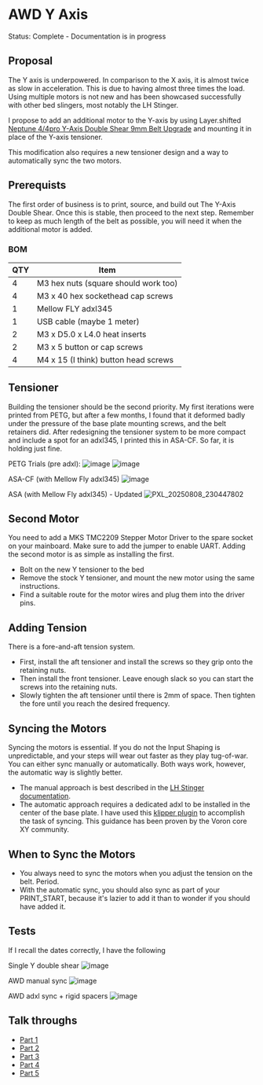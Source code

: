 # AWD Y Axis
Status: Complete - Documentation is in progress

## Proposal
The Y axis is underpowered. In comparison to the X axis, it is almost twice as slow in acceleration. This is due to having almost three times the load. Using multiple motors is not new and has been showcased successfully with other bed slingers, most notably the LH Stinger.

I propose to add an additional motor to the Y-axis by using Layer.shifted [Neptune 4/4pro Y-Axis Double Shear 9mm Belt Upgrade](https://www.printables.com/model/1208536-neptune-44pro-y-axis-double-shear-9mm-belt-upgrade) and mounting it in place of the Y-axis tensioner.

This modification also requires a new tensioner design and a way to automatically sync the two motors.

## Prerequists
The first order of business is to print, source, and build out The Y-Axis Double Shear. Once this is stable, then proceed to the next step. Remember to keep as much length of the belt as possible, you will need it when the additional motor is added.

### BOM
| QTY |  Item |
|-----|------------|
| 4 | M3 hex nuts (square should work too) |
| 4 | M3 x 40 hex sockethead cap screws |
| 1 | Mellow FLY adxl345 |
| 1 | USB cable (maybe 1 meter) |
| 2 | M3 x D5.0 x L4.0 heat inserts |
| 2 | M3 x 5 button or cap screws |
| 4 | M4 x 15 (I think) button head screws |

## Tensioner
Building the tensioner should be the second priority. My first iterations were printed from PETG, but after a few months, I found that it deformed badly under the pressure of the base plate mounting screws, and the belt retainers did. After redesigning the tensioner system to be more compact and include a spot for an adxl345, I printed this in ASA-CF. So far, it is holding just fine.

PETG Trials (pre adxl):
![image](https://github.com/user-attachments/assets/0d7da6f4-8fae-49e4-a98d-04bbaafb8e52)
![image](https://github.com/user-attachments/assets/c90b9249-b98b-47ea-a6e3-f3b157b50856)

ASA-CF (with Mellow Fly adxl345)
![image](https://github.com/user-attachments/assets/07147fa6-2a75-400a-81b3-49b518d19d3f)

ASA (with Mellow Fly adxl345) - Updated
![PXL_20250808_230447802](https://github.com/user-attachments/assets/19ac0813-5f43-4a9f-883a-129e881ef3a5)

## Second Motor
You need to add a MKS TMC2209 Stepper Motor Driver to the spare socket on your mainboard. Make sure to add the jumper to enable UART.
Adding the second motor is as simple as installing the first. 
- Bolt on the new Y tensioner to the bed
- Remove the stock Y tensioner, and mount the new motor using the same instructions.
- Find a suitable route for the motor wires and plug them into the driver pins.

## Adding Tension
There is a fore-and-aft tension system. 
- First, install the aft tensioner and install the screws so they grip onto the retaining nuts.
- Then install the front tensioner. Leave enough slack so you can start the screws into the retaining nuts.
- Slowly tighten the aft tensioner until there is 2mm of space. Then tighten the fore until you reach the desired frequency.

## Syncing the Motors
Syncing the motors is essential. If you do not the Input Shaping is unpredictable, and your steps will wear out faster as they play tug-of-war. You can either sync manually or automatically. Both ways work, however, the automatic way is slightly better.
- The manual approach is best described in the [LH Stinger documentation](https://github.com/lhndo/LH-Stinger/wiki/Tuning#awd-y-stepper-motor-sync).
- The automatic approach requires a dedicated adxl to be installed in the center of the base plate. I have used this [klipper plugin](https://github.com/MRX8024/motors-sync/tree/main) to accomplish the task of syncing. This guidance has been proven by the Voron core XY community.

## When to Sync the Motors
- You always need to sync the motors when you adjust the tension on the belt. Period. 
- With the automatic sync, you should also sync as part of your PRINT_START, because it's lazier to add it than to wonder if you should have added it.

## Tests
If I recall the dates correctly, I have the following

Single Y double shear
![image](https://github.com/user-attachments/assets/1b0bd6df-1da1-4ad1-b168-aa5ab56d5f23)

AWD manual sync
![image](https://github.com/user-attachments/assets/2bd41426-43d9-4049-b6bc-10cdda9f42f9)

AWD adxl sync + rigid spacers
![image](https://github.com/user-attachments/assets/2d773b66-4a9c-44ac-9af6-8e8d28dd4aef)

## Talk throughs
- [Part 1](https://www.youtube.com/shorts/GpRsdIZC7Hs)
- [Part 2](https://youtube.com/shorts/7Iwm1x9LCUw)
- [Part 3](https://youtube.com/shorts/XBzKG74UmCE)
- [Part 4](https://youtube.com/shorts/STW_UA8tv80)
- [Part 5](https://youtu.be/CL45KMCeoP4)

